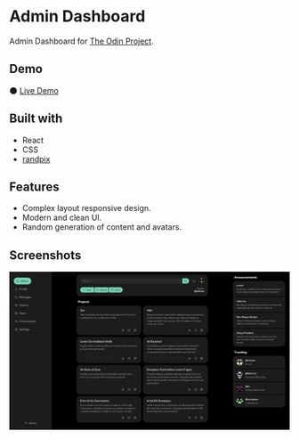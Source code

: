# Admin Dashboard
Admin Dashboard for [The Odin Project](https://www.theodinproject.com/).

## Demo
🌑 [Live Demo](https://nekusu.github.io/admin-dashboard/)

## Built with
* React
* CSS
* [randpix](https://github.com/LIMPIX31/randpix)

## Features
* Complex layout responsive design.
* Modern and clean UI.
* Random generation of content and avatars.

## Screenshots
![](/screenshots/screenshot-0.png)

